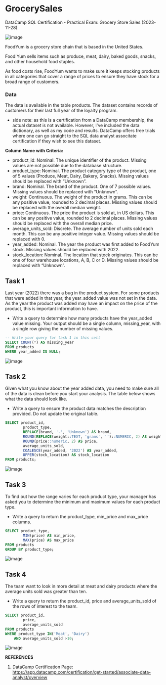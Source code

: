 # GrocerySales 
DataCamp SQL Certification - Practical Exam: Grocery Store Sales (2023-11-28)

![image](https://github.com/user-attachments/assets/f30cc661-943a-44de-b70b-c0a01adf7eb0)

FoodYum is a grocery store chain that is based in the United States.

Food Yum sells items such as produce, meat, dairy, baked goods, snacks, and other household food staples.

As food costs rise, FoodYum wants to make sure it keeps stocking products in all categories that cover a range of prices to ensure they have stock for a broad range of customers.

### Data
The data is available in the table products.  The dataset contains records of customers for their last full year of the loyalty program.
-  side note: as this is a certification from a DataCamp membership, the actual dataset is not available.  However, I've included the data dictionary, as well as my code and results.  DataCamp offers free trials where one can go straight to the SQL data analyst associtate certification if they wish to see this dataset.

**Column Name	with Criteria:**
-  product_id:	Nominal. The unique identifier of the product.  Missing values are not possible due to the database structure.
-  product_type:	Nominal. The product category type of the product, one of 5 values (Produce, Meat, Dairy, Bakery, Snacks).  Missing values should be replaced with “Unknown”.
-  brand:	Nominal. The brand of the product. One of 7 possible values.  Missing values should be replaced with “Unknown”.
- weight:	Continuous. The weight of the product in grams. This can be any positive value, rounded to 2 decimal places.  Missing values should be replaced with the overall median weight.
- price:	Continuous. The price the product is sold at, in US dollars. This can be any positive value, rounded to 2 decimal places.  Missing values should be replaced with the overall median price.
- average_units_sold:	Discrete. The average number of units sold each month. This can be any positive integer value.  Missing values should be replaced with 0.
- year_added:	Nominal. The year the product was first added to FoodYum stock.  Missing values should be replaced with 2022.
- stock_location:	Nominal. The location that stock originates. This can be one of four warehouse locations, A, B, C or D.  Missing values should be replaced with “Unknown”.

## Task 1
Last year (2022) there was a bug in the product system. For some products that were added in that year, the year_added value was not set in the data. As the year the product was added may have an impact on the price of the product, this is important information to have.
-  Write a query to determine how many products have the year_added value missing. Your output should be a single column, missing_year, with a single row giving the number of missing values.
```SQL
-- Write your query for task 1 in this cell
SELECT COUNT(*) AS missing_year
FROM products
WHERE year_added IS NULL;
```
![image](https://github.com/user-attachments/assets/2d8c80ad-d16c-460f-b8f4-c5f16bb9436b)

## Task 2
Given what you know about the year added data, you need to make sure all of the data is clean before you start your analysis. The table below shows what the data should look like.
- Write a query to ensure the product data matches the description provided. Do not update the original table.
```SQL
SELECT product_id, 
		product_type,
		REPLACE(brand, '-', 'Unknown') AS brand,
		ROUND(REPLACE(weight::TEXT, 'grams', '')::NUMERIC, 2) AS weight,
		ROUND(price::numeric, 2) AS price,
		average_units_sold,
		COALESCE(year_added, '2022') AS year_added,
		UPPER(stock_location) AS stock_location
FROM products;
```
![image](https://github.com/user-attachments/assets/9c043a14-9a9f-4036-b31a-6a619bffcf1c)

## Task 3
To find out how the range varies for each product type, your manager has asked you to determine the minimum and maximum values for each product type.
- Write a query to return the product_type, min_price and max_price columns.
```SQL
SELECT product_type,
		MIN(price) AS min_price,
		MAX(price) AS max_price
FROM products
GROUP BY product_type;
```
![image](https://github.com/user-attachments/assets/0d0cc97b-cff2-4d14-9318-30f4443fd7df)

## Task 4
The team want to look in more detail at meat and dairy products where the average units sold was greater than ten.
- Write a query to return the product_id, price and average_units_sold of the rows of interest to the team.
```SQL
SELECT product_id,
		price,
		average_units_sold
FROM products 
WHERE product_type IN('Meat', 'Dairy')
	AND average_units_sold >10;
```
![image](https://github.com/user-attachments/assets/9294c248-d86c-455b-abac-b5571186bd8b)

**REFERENCES**
1) DataCamp Certification Page: https://app.datacamp.com/certification/get-started/associate-data-analyst/overview
